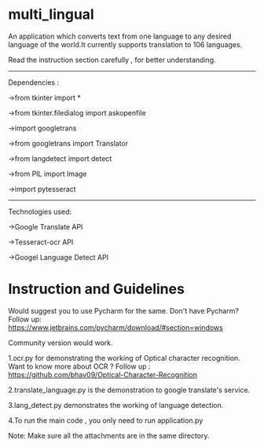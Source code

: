 # multi_lingual

An application which converts text from one language to any desired language of the world.It currently supports translation to 106 languages.

Read the instruction section carefully , for better understanding.

-----------------------------------------------------------------------------------------------------------------------------------------

Dependencies :

->from tkinter import *

->from tkinter.filedialog import askopenfile

->import googletrans

->from googletrans import Translator

->from langdetect import detect

->from PIL import Image

->import pytesseract

-----------------------------------------------------------------------------------------------------------------------------------------

Technologies used:

->Google Translate API

->Tesseract-ocr API

->Googel Language Detect API

#  Instruction and Guidelines

Would suggest you to use Pycharm for the same.
Don't have Pycharm? Follow up: https://www.jetbrains.com/pycharm/download/#section=windows

Community version would work.

1.ocr.py for demonstrating the working of Optical character recognition.
Want to know more about OCR ? Follow up : https://github.com/bhav09/Optical-Character-Recognition

2.translate_language.py is the demonstration to google translate's service.

3.lang_detect.py demonstrates the working of language detection.

4.To run the main code , you only need to run application.py

Note: Make sure all the attachments are in the same directory.


